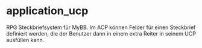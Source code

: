 # application_ucp
RPG Steckbriefsystem für MyBB. Im ACP können Felder für einen Steckbrief definiert werden, die der Benutzer dann in einem extra Reiter in seinem UCP ausfüllen kann. 
